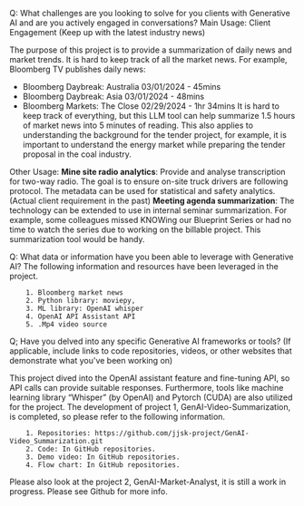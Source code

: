 Q: What challenges are you looking to solve for you clients with Generative AI and are you actively engaged in conversations?
Main Usage: 
Client Engagement (Keep up with the latest industry news) 

The purpose of this project is to provide a summarization of daily news and market trends. It is hard to keep track of all the market news. 
For example, Bloomberg TV publishes daily news: 
- Bloomberg Daybreak: Australia 03/01/2024 - 45mins
- Bloomberg Daybreak: Asia 03/01/2024 - 48mins
- Bloomberg Markets: The Close 02/29/2024 - 1hr 34mins
It is hard to keep track of everything, but this LLM tool can help summarize 1.5 hours of market news into 5 minutes of reading.
This also applies to understanding the background for the tender project, for example, it is important to understand the energy market while preparing the tender proposal in the coal industry.

Other Usage: 
**Mine site radio analytics**: Provide and analyse transcription for two-way radio. The goal is to ensure on-site truck drivers are following protocol. The metadata can be used for statistical and safety analytics. (Actual client requirement in the past)
**Meeting agenda summarization**: The technology can be extended to use in internal seminar summarization. For example, some colleagues missed KNOWing our Blueprint Series or had no time to watch the series due to working on the billable project. This summarization tool would be handy.


Q: What data or information have you been able to leverage with Generative AI?
The following information and resources have been leveraged in the project.

        1. Bloomberg market news 
        2. Python library: moviepy, 
        3. ML library: OpenAI whisper
        4. OpenAI API Assistant API
        5. .Mp4 video source


Q; Have you delved into any specific Generative AI frameworks or tools? (If applicable, include links to code repositories, videos, or other websites that demonstrate what you've been working on)

This project dived into the OpenAI assistant feature and fine-tuning API, so API calls can provide suitable responses. Furthermore, tools like machine learning library “Whisper” (by OpenAI) and Pytorch (CUDA) are also utilized for the project. 
The development of project 1, GenAI-Video-Summarization, is completed, so please refer to the following information.

        1. Repositories: https://github.com/jjsk-project/GenAI-Video_Summarization.git 
        2. Code: In GitHub repositories.
        3. Demo video: In GitHub repositories.
        4. Flow chart: In GitHub repositories.

Please also look at the project 2, GenAI-Market-Analyst, it is still a work in progress. Please see Github for more info.
